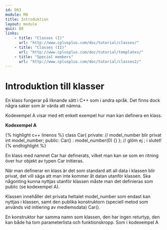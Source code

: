```yaml
---
id: D03
module: M8
title: Introduktion
layout: module
quiz: Q8
links:
    - title: "Classes (I)"
      url: "http://www.cplusplus.com/doc/tutorial/classes/" 
    - title: "Classes (II)"
      url: "http://www.cplusplus.com/doc/tutorial/templates/"
    - title: "Special members"
      url: "http://www.cplusplus.com/doc/tutorial/classes2/" 
---
```

# Introduktion till klasser

En klass fungerar på liknande sätt i C++ som i andra språk. 
Det finns dock några saker som är värda att nämna.

Kodexempel A visar med ett enkelt exempel hur man kan definera en klass.

__Kodexempel A__

{% highlight c++ linenos %}
class Car{
private: // model_number blir privat
    int model_number;
public:
    Car() : model_number(0) {}
}; // glöm ej ; i slutet!
{% endhighlight %}

En klass med namnet Car har definerats, vilket man kan se som en ritning över hur objekt av typen Car initieras.

När man definerar en klass är det som standard att all data i klassen blir privat, 
det vill säga att man inte kommer åt datan utanför klassen. 
Ska någonting kunna nyttjas utanför klassen måste man det definieras som public (se kodexempel A).

Klassen innehåller det privata heltalet model_number som endast kan nyttjas i klassen, 
samt den publika konstruktorn (speciell metod som används vid initiering av medlemsdata) Car().

En konstruktor har samma namn som klassen, den har ingen returtyp, den kan både ha tom parameterlista och funktionskropp. 
Som i kodexempel A
